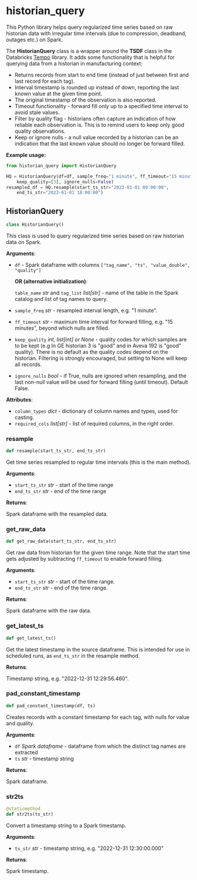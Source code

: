 # historian\_query

This Python library helps query regularized time series based on raw historian data with
irregular time intervals (due to compression, deadband, outages etc.) on Spark.

The **HistorianQuery** class is a wrapper around the **TSDF** class in the Databricks
[Tempo](https://databrickslabs.github.io/tempo/user-guide.html) library. It adds some functionality
that is helpful for querying data from a historian in manufacturing context:

- Returns records from start to end time (instead of just between first and last record for each
tag).
- Interval timestamp is rounded up instead of down, reporting the last known value at the given
time point.
- The original timestamp of the observation is also reported.
- Timeout functionality - forward fill only up to a specified time interval to avoid stale values.
- Filter by quality flag - historians often capture an indication of how reliable each observation
is. This is to remind users to keep only good quality observations.
- Keep or ignore nulls - a null value recorded by a historian can be an indication that the last
known value should no longer be forward filled.

**Example usage:**

```python
from historian_query import HistorianQuery

HQ = HistorianQuery(df=df, sample_freq="1 minute", ff_timeout="15 minutes",
    keep_quality=[3], ignore_nulls=False)
resampled_df = HQ.resample(start_ts_str="2023-01-01 09:00:00",
    end_ts_str="2023-01-01 18:00:00")
```

## HistorianQuery

```python
class HistorianQuery()
```

This class is used to query regularized time series based on raw historian data on Spark.

**Arguments**:

- `df` - Spark dataframe with columns `["tag_name", "ts", "value_double", "quality"]`
  
  **OR (alternative initialization)**:
  
  `table_name` _str_ and `tag_list` _list[str]_ - name of the table in the Spark catalog and
  list of tag names to query.
- `sample_freq` _str_ - resampled interval length, e.g. "1 minute".
- `ff_timeout` _str_ - maximum time interval for forward filling, e.g. "15 minutes", beyond
  which nulls are filled.
- `keep_quality` _int, list[int] or None_ - quality codes for which samples are to be kept
  (e.g In GE historian 3 is "good" and in Aveva 192 is "good" quality). There is no default
  as the quality codes depend on the historian. Filtering is strongly encouraged, but setting
  to None will keep all records.
- `ignore_nulls` _bool_ - if True, nulls are ignored when resampling, and the last non-null
  value will be used for forward filling (until timeout). Default False.

**Attributes**:

- `column_types` _dict_ - dictionary of column names and types, used for casting.
- `required_cols` _list[str]_ - list of required columns, in the right order.

### resample

```python
def resample(start_ts_str, end_ts_str)
```

Get time series resampled to regular time intervals (this is the main method).

**Arguments**:

- `start_ts_str` _str_ - start of the time range
- `end_ts_str` _str_ - end of the time range

**Returns**:

  Spark dataframe with the resampled data.

### get\_raw\_data

```python
def get_raw_data(start_ts_str, end_ts_str)
```

Get raw data from historian for the given time range. Note  that the start time gets
adjusted by subtracting `ff_timeout` to enable forward filling.

**Arguments**:

- `start_ts_str` _str_ - start of the time range.
- `end_ts_str` _str_ - end of the time range.

**Returns**:

  Spark dataframe with the raw data.

### get\_latest\_ts

```python
def get_latest_ts()
```

Get the latest timestamp in the source dataframe. This is intended for use in  scheduled
runs, as `end_ts_str` in the resample method.

**Returns**:

  Timestamp string, e.g. "2022-12-31 12:29:56.460".

### pad\_constant\_timestamp

```python
def pad_constant_timestamp(df, ts)
```

Creates records with a constant timestamp for each tag, with nulls for value and quality.

**Arguments**:

- `df` _Spark dataframe_ - dataframe from which the distinct tag names are extracted
- `ts` _str_ - timestamp string

**Returns**:

  Spark dataframe.

### str2ts

```python
@staticmethod
def str2ts(ts_str)
```

Convert a timestamp string to a Spark timestamp.

**Arguments**:

- `ts_str` _str_ - timestamp string, e.g. "2022-12-31 12:30:00.000"

**Returns**:

  Spark timestamp.
